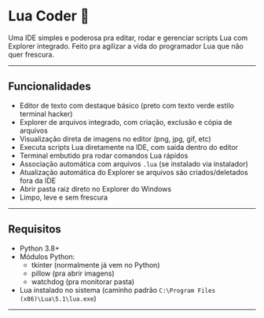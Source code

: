 # Lua Coder 🚀

Uma IDE simples e poderosa pra editar, rodar e gerenciar scripts Lua com Explorer integrado. Feito pra agilizar a vida do programador Lua que não quer frescura.

---

## Funcionalidades

- Editor de texto com destaque básico (preto com texto verde estilo terminal hacker)  
- Explorer de arquivos integrado, com criação, exclusão e cópia de arquivos  
- Visualização direta de imagens no editor (png, jpg, gif, etc)  
- Executa scripts Lua diretamente na IDE, com saída dentro do editor  
- Terminal embutido pra rodar comandos Lua rápidos  
- Associação automática com arquivos `.lua` (se instalado via instalador)  
- Atualização automática do Explorer se arquivos são criados/deletados fora da IDE  
- Abrir pasta raiz direto no Explorer do Windows  
- Limpo, leve e sem frescura  

---

## Requisitos

- Python 3.8+  
- Módulos Python:  
  - tkinter (normalmente já vem no Python)  
  - pillow (pra abrir imagens)  
  - watchdog (pra monitorar pasta)  
- Lua instalado no sistema (caminho padrão `C:\Program Files (x86)\Lua\5.1\lua.exe`)

---
